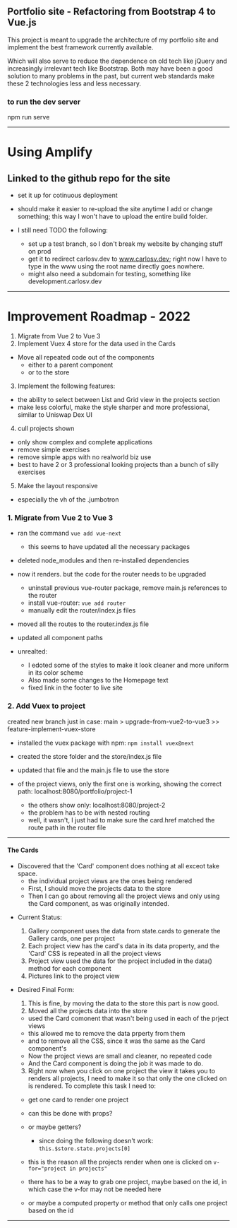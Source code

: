 ## Portfolio site - Refactoring from Bootstrap 4 to Vue.js

This project is meant to upgrade the architecture of my portfolio site and implement the best framework currently available.

Which will also serve to reduce the dependence on old tech like jQuery and increasingly irrelevant tech like Bootstrap. Both may have been a good solution to many problems in the past, but current web standards make these 2 technologies less and less necessary.


### to run the dev server
npm run serve


-----------------------------------------------------------------------------


# Using Amplify

## Linked to the github repo for the site

- set it up for cotinuous deployment
- should make it easier to re-upload the site anytime I add or change something; this way I won't have to upload the entire build folder.

- I still need TODO the following:
  - set up a test branch, so I don't break my website by changing stuff on prod
  - get it to redirect carlosv.dev to www.carlosv.dev; right now I have to type in the www using the root name directly goes nowhere.
  - might also need a subdomain for testing, something like development.carlosv.dev


-----------------------------------------------------------------------------

# Improvement Roadmap - 2022

1. Migrate from Vue 2 to Vue 3
2. Implement Vuex 4 store for the data used in the Cards
  - Move all repeated code out of the components
    - either to a parent component 
    - or to the store
3. Implement the following features:
  - the ability to select between List and Grid view in the projects section
  - make less colorful, make the style sharper and more professional, similar to Uniswap Dex UI
4. cull projects shown
  - only show complex and complete applications
  - remove simple exercises
  - remove simple apps with no realworld biz use
  - best to have 2 or 3 professional looking projects than a bunch of silly exercises
5. Make the layout responsive
  - especially the vh of the .jumbotron


### 1. Migrate from Vue 2 to Vue 3

- ran the command `vue add vue-next`
  - this seems to have updated all the necessary packages
- deleted node_modules and then re-installed dependencies
- now it renders. but the code for the router needs to be upgraded
  - uninstall previous vue-router package, remove main.js references to the router
  - install vue-router: `vue add router`
  - manually edit the router/index.js files
- moved all the routes to the router.index.js file
- updated all component paths

- unrealted: 
  - I edoted some of the styles to make it look cleaner and more uniform in its color scheme
  - Also made some changes to the Homepage text
  - fixed link in the footer to live site

### 2. Add Vuex to project

created new branch just in case: main > upgrade-from-vue2-to-vue3 >> feature-implement-vuex-store

- installed the vuex package with npm: `npm install vuex@next`
- created the store folder and the store/index.js file
- updated that file and the main.js file to use the store

- of the project views, only the first one is working, showing the correct path: localhost:8080/portfolio/project-1
  - the others show only: localhost:8080/project-2
  - the problem has to be with nested routing
  - well, it wasn't, I just had to make sure the card.href matched the route path in the router file

-----------------------------------------------------------------------------------
#### The Cards

* Discovered that the 'Card' component does nothing at all exceot take space.
  - the individual project views are the ones being rendered
  - First, I should move the projects data to the store
  - Then I can go about removing all the project views and only using the Card component, as was originally intended.

- Current Status:
  1. Gallery component uses the data from state.cards to generate the Gallery cards, one per project
  2. Each project view has the card's data in its data property, and the 'Card' CSS is repeated in all the project views
  3. Project view used the data for the project included in the data() method for each component
  4. Pictures link to the project view

- Desired Final Form:
  1. This is fine, by moving the data to the store this part is now good.
  2. Moved all the projects data into the store
    - used the Card comonent that wasn't being used in each of the prject views
    - this allowed me to remove the data prperty from them
    - and to remove all the CSS, since it was the same as the Card component's
    - Now the project views are small and cleaner, no repeated code
    - And the Card component is doing the job it was made to do.






  3. Right now when you click on one project the view it takes you to renders all projects, I need to make it so that only the one clicked on is rendered. To complete this task I need to:

  - get one card to render one project
  - can this be done with props?
  - or maybe getters?
    - since doing the following doesn't work: `this.$store.state.projects[0]`
  
  - this is the reason all the projects render when one is clicked on
  `v-for="project in projects"`

  - there has to be a way to grab one project, maybe based on the id, in which case the v-for may not be needed here

  - or maybe a computed property or method that only calls one project based on the id







-----------------------------------------------------------------------------------